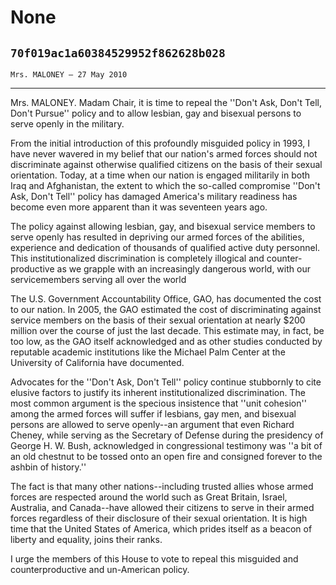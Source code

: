 # None
## `70f019ac1a60384529952f862628b028`
`Mrs. MALONEY — 27 May 2010`

---


Mrs. MALONEY. Madam Chair, it is time to repeal the ''Don't Ask, 
Don't Tell, Don't Pursue'' policy and to allow lesbian, gay and 
bisexual persons to serve openly in the military.

From the initial introduction of this profoundly misguided policy in 
1993, I have never wavered in my belief that our nation's armed forces 
should not discriminate against otherwise qualified citizens on the 
basis of their sexual orientation. Today, at a time when our nation is 
engaged militarily in both Iraq and Afghanistan, the extent to which 
the so-called compromise ''Don't Ask, Don't Tell'' policy has damaged 
America's military readiness has become even more apparent than it was 
seventeen years ago.

The policy against allowing lesbian, gay, and bisexual service 
members to serve openly has resulted in depriving our armed forces of 
the abilities, experience and dedication of thousands of qualified 
active duty personnel. This institutionalized discrimination is 
completely illogical and counter-productive as we grapple with an 
increasingly dangerous world, with our servicemembers serving all over 
the world

The U.S. Government Accountability Office, GAO, has documented the 
cost to our nation. In 2005, the GAO estimated the cost of 
discriminating against service members on the basis of their sexual 
orientation at nearly $200 million over the course of just the last 
decade. This estimate may, in fact, be too low, as the GAO itself 
acknowledged and as other studies conducted by reputable academic 
institutions like the Michael Palm Center at the University of 
California have documented.

Advocates for the ''Don't Ask, Don't Tell'' policy continue 
stubbornly to cite elusive factors to justify its inherent 
institutionalized discrimination. The most common argument is the 
specious insistence that ''unit cohesion'' among the armed forces will 
suffer if lesbians, gay men, and bisexual persons are allowed to serve 
openly--an argument that even Richard Cheney, while serving as the 
Secretary of Defense during the presidency of George H. W. Bush, 
acknowledged in congressional testimony was ''a bit of an old chestnut 
to be tossed onto an open fire and consigned forever to the ashbin of 
history.''

The fact is that many other nations--including trusted allies whose 
armed forces are respected around the world such as Great Britain, 
Israel, Australia, and Canada--have allowed their citizens to serve in 
their armed forces regardless of their disclosure of their sexual 
orientation. It is high time that the United States of America, which 
prides itself as a beacon of liberty and equality, joins their ranks.

I urge the members of this House to vote to repeal this misguided and 
counterproductive and un-American policy.